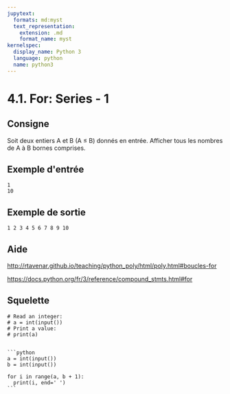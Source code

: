 ```yaml
---
jupytext:
  formats: md:myst
  text_representation:
    extension: .md
    format_name: myst
kernelspec:
  display_name: Python 3
  language: python
  name: python3
---
```


# 4.1. For: Series - 1

## Consigne

Soit deux entiers A et B (A ≤ B) donnés en entrée. Afficher tous les nombres de A à B bornes comprises.

## Exemple d'entrée

```
1
10
```

## Exemple de sortie

```
1 2 3 4 5 6 7 8 9 10
```

## Aide

http://rtavenar.github.io/teaching/python_poly/html/poly.html#boucles-for

https://docs.python.org/fr/3/reference/compound_stmts.html#for

## Squelette

```{code-cell} python
# Read an integer:
# a = int(input())
# Print a value:
# print(a)
```

````{dropdown} Proposition de solution

```python
a = int(input())
b = int(input())

for i in range(a, b + 1):
  print(i, end=' ')
```
````
